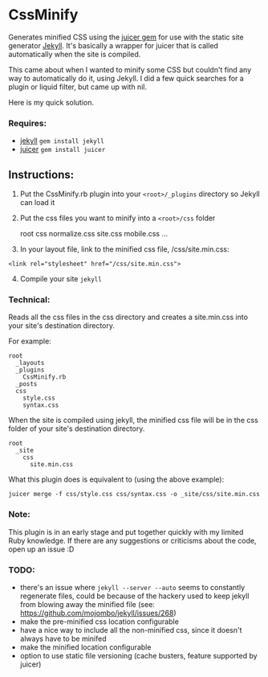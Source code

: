 CssMinify
=========

Generates minified CSS using the [juicer gem](http://cjohansen.no/en/ruby/juicer_a_css_and_javascript_packaging_tool) for use with the static site generator [Jekyll](http://jekyllrb.com).
It's basically a wrapper for juicer that is called automatically when the site is compiled.

This came about when I wanted to minify some CSS but couldn't find any way to automatically do it, using Jekyll.
I did a few quick searches for a plugin or liquid filter, but came up with nil.

Here is my quick solution.

### Requires:

* [jekyll](https://github.com/mojombo/jekyll) `gem install jekyll`
* [juicer](https://github.com/cjohansen/juicer) `gem install juicer`

Instructions:
-------------

1. Put the CssMinify.rb plugin into your `<root>/_plugins` directory so Jekyll can load it

2. Put the css files you want to minify into a `<root>/css` folder

    root
      css
        normalize.css
        site.css
        mobile.css
        ...
      
3. In your layout file, link to the minified css file, /css/site.min.css:

`<link rel="stylesheet" href="/css/site.min.css">`

4. Compile your site `jekyll`

### Technical:

Reads all the css files in the css directory and creates a site.min.css into your site's destination directory.

For example:

    root
      _layouts
      _plugins
        CssMinify.rb
      _posts
      css
        style.css
        syntax.css

When the site is compiled using jekyll, the minified css file will be in the css folder of your site's destination directory.

    root
      _site
        css
          site.min.css

What this plugin does is equivalent to (using the above example):

`juicer merge -f css/style.css css/syntax.css -o _site/css/site.min.css`

### Note:

This plugin is in an early stage and put together quickly with my limited Ruby knowledge. If there are any suggestions or criticisms about the code, open up an issue :D

### TODO:

* there's an issue where `jekyll --server --auto` seems to constantly regenerate files, could be because of the hackery used to keep jekyll from blowing away the minified file (see: https://github.com/mojombo/jekyll/issues/268)
* make the pre-minified css location configurable
* have a nice way to include all the non-minified css, since it doesn't always have to be minifed
* make the minified location configurable
* option to use static file versioning (cache busters, feature supported by juicer)

